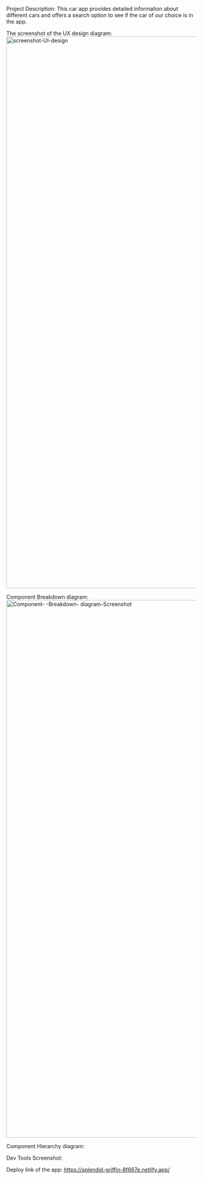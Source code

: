 Project Description: This car app provides detailed information about different cars and offers a search option to see if the car of our choice is in the app.

The screenshot of the UX design diagram: 
<img width="1459" alt="screenshot-UI-design" src="https://github.com/user-attachments/assets/fd0792ca-69df-48ae-8cf5-960a8c6fe919" />

Component Breakdown diagram: 
<img width="1421" alt="Component- -Breakdown- diagram-Screenshot" src="https://github.com/user-attachments/assets/e6f020a0-7fea-4ab7-ad5d-03768f2f8c55" />

Component Hierarchy diagram: 

Dev Tools Screenshot:  

Deploy link of the app: https://splendid-griffin-8f667e.netlify.app/


